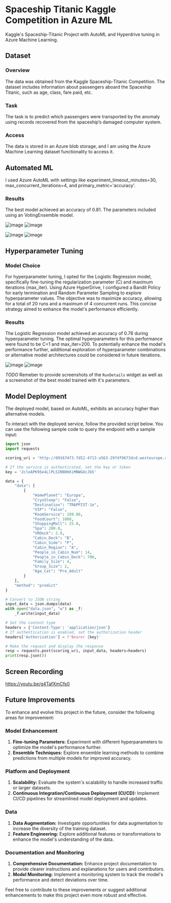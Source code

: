 # Spaceship Titanic Kaggle Competition in Azure ML

Kaggle's Spaceship-Titanic Project with AutoML and Hyperdrive tuning in Azure Machine Learning.

## Dataset

### Overview
The data was obtained from the Kaggle Spaceship-Titanic Competition. The dataset includes information about passengers aboard the Spaceship Titanic, such as age, class, fare paid, etc.

### Task
The task is to predict which passengers were transported by the anomaly using records recovered from the spaceship’s damaged computer system.

### Access
The data is stored in an Azure blob storage, and I am using the Azure Machine Learning dataset functionality to access it.


## Automated ML
 I used Azure AutoML with settings like experiment_timeout_minutes=30, max_concurrent_iterations=4, and primary_metric='accuracy'.
 
### Results
The best model achieved an accuracy of 0.81. The parameters included using an VotingEnsemble model.

![image](https://github.com/mauricioarauujo/azureml-spaceship-titanic/assets/58861384/3d01a82b-8df9-472f-a226-7c4c6837d01c)
![image](https://github.com/mauricioarauujo/azureml-spaceship-titanic/assets/58861384/327cb0ea-7f01-4b65-bb0c-571ba92027f7)


![image](https://github.com/mauricioarauujo/azureml-spaceship-titanic/assets/58861384/e910104b-f03f-48c5-b600-d08cf8b532d1)
![image](https://github.com/mauricioarauujo/azureml-spaceship-titanic/assets/58861384/38497f15-c5e6-4ab2-be0f-69a8aceddc7d)



## Hyperparameter Tuning

### Model Choice
For hyperparameter tuning, I opted for the Logistic Regression model, specifically fine-tuning the regularization parameter (C) and maximum iterations (max_iter). Using Azure HyperDrive, I configured a Bandit Policy for early termination and Random Parameter Sampling to explore hyperparameter values. The objective was to maximize accuracy, allowing for a total of 20 runs and a maximum of 4 concurrent runs. This concise strategy aimed to enhance the model's performance efficiently.

### Results
The Logistic Regression model achieved an accuracy of 0.78 during hyperparameter tuning. The optimal hyperparameters for this performance were found to be C=1 and max_iter=200. To potentially enhance the model's performance further, additional exploration of hyperparameter combinations or alternative model architectures could be considered in future iterations.

![image](https://github.com/mauricioarauujo/azureml-spaceship-titanic/assets/58861384/8c103922-cb8b-472b-a876-81ef99a673de)
![image](https://github.com/mauricioarauujo/azureml-spaceship-titanic/assets/58861384/ecd113e6-1a0f-432b-9204-707fd31a91c3)


*TODO* Remeber to provide screenshots of the `RunDetails` widget as well as a screenshot of the best model trained with it's parameters.

## Model Deployment
The deployed model, based on AutoML, exhibits an accuracy higher than alternative models. 

To interact with the deployed service, follow the provided script below. You can use the following sample code to query the endpoint with a sample input:

```python
import json
import requests

scoring_uri = 'http://091674f3-7d52-4713-a563-29fdf9673dcd.westeurope.azurecontainer.io/score'

# If the service is authenticated, set the key or token
key = '2cloAPK95e4LlPLSINN0HXiMNWGOcJb5'

data = {
    "data": [
        {
            "HomePlanet": "Europa",
            "CryoSleep": "False",
            "Destination": "TRAPPIST-1e",
            "VIP": "False",
            "RoomService": 109.00,
            "FoodCourt": 1000,
            "ShoppingMall": 25.0,
            "Spa": 200.0,
            "VRDeck": 2.0,
            "Cabin_Deck": "B",
            "Cabin_Side": "P",
            "Cabin_Region": "A",
            "People_in_Cabin_Num": 14,
            "People_in_Cabin_Deck": 700,
            "Family_Size": 4,
            "Group_Size": 2,
            "Age_Cat": "Pre_Adult"
        }
    ],
    "method": "predict"
}

# Convert to JSON string
input_data = json.dumps(data)
with open("data.json", "w") as _f:
    _f.write(input_data)

# Set the content type
headers = {'Content-Type': 'application/json'}
# If authentication is enabled, set the authorization header
headers['Authorization'] = f'Bearer {key}'

# Make the request and display the response
resp = requests.post(scoring_uri, input_data, headers=headers)
print(resp.json())
```


## Screen Recording
https://youtu.be/g4TafXmCfs0

## Future Improvements

To enhance and evolve this project in the future, consider the following areas for improvement:

### Model Enhancement
1. **Fine-tuning Parameters:** Experiment with different hyperparameters to optimize the model's performance further.
2. **Ensemble Techniques:** Explore ensemble learning methods to combine predictions from multiple models for improved accuracy.

### Platform and Deployment
1. **Scalability:** Evaluate the system's scalability to handle increased traffic or larger datasets.
2. **Continuous Integration/Continuous Deployment (CI/CD):** Implement CI/CD pipelines for streamlined model deployment and updates.

### Data
1. **Data Augmentation:** Investigate opportunities for data augmentation to increase the diversity of the training dataset.
2. **Feature Engineering:** Explore additional features or transformations to enhance the model's understanding of the data.

### Documentation and Monitoring
1. **Comprehensive Documentation:** Enhance project documentation to provide clearer instructions and explanations for users and contributors.
2. **Model Monitoring:** Implement a monitoring system to track the model's performance and detect deviations over time.

Feel free to contribute to these improvements or suggest additional enhancements to make this project even more robust and effective.


